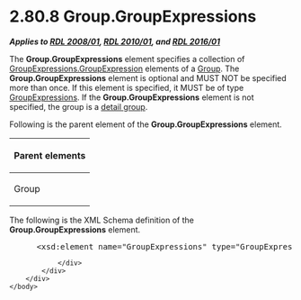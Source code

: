 <html dir="LTR" xmlns:mshelp="http://msdn.microsoft.com/mshelp" xmlns:ddue="http://ddue.schemas.microsoft.com/authoring/2003/5" xmlns:xlink="http://www.w3.org/1999/xlink" xmlns:tool="http://www.microsoft.com/tooltip">
    <head>
        <meta http-equiv="Content-Type" content="text/html; CHARSET=utf-8"></meta>
        <meta name="save" content="history"></meta>
        <title>2.80.8 Group.GroupExpressions</title>
        <xml>
            <mshelp:toctitle title="2.80.8 Group.GroupExpressions"></mshelp:toctitle>
            <mshelp:rltitle title="[MS-RDL]: Group.GroupExpressions"></mshelp:rltitle>
            <mshelp:keyword index="A" term="ca135130-df86-43e2-9b59-c78e84e051c2"></mshelp:keyword>
            <mshelp:attr name="DCSext.ContentType" value="open specification"></mshelp:attr>
            <mshelp:attr name="AssetID" value="ca135130-df86-43e2-9b59-c78e84e051c2"></mshelp:attr>
            <mshelp:attr name="TopicType" value="kbRef"></mshelp:attr>
            <mshelp:attr name="DCSext.Title" value="[MS-RDL]: Group.GroupExpressions" />
        </xml>
    </head>
    <body>
        <div id="header">
            <h1 class="heading">2.80.8 Group.GroupExpressions</h1>
        </div>
        <div id="mainSection">
            <div id="mainBody">
                <div id="allHistory" class="saveHistory"></div>
                <div id="sectionSection0" class="section" name="collapseableSection">
                    

<p><b><i>Applies to </i></b><a href="1e855f94-4617-47e4-b89e-0856c6cb420f.htm"><b><i>RDL 2008/01</i></b></a><b><i>,
</i></b><a href="3428e690-a348-4ec7-8a6a-8efb42d2cdee.htm"><b><i>RDL 2010/01</i></b></a><b><i>,
and </i></b><a href="52ce3983-2bfc-4e72-9359-42aaf5fe4509.htm"><b><i>RDL 2016/01</i></b></a></p>

<p>The <b>Group.GroupExpressions</b> element specifies a
collection of <a href="ce9ab038-c7b6-4ac1-ba9e-faa3a2657eb7.htm">GroupExpressions.GroupExpression</a>
elements of a <a href="dbfff811-1be7-4e8b-a5d2-6cc522317fbe.htm">Group</a>.
The <b>Group.GroupExpressions</b> element is optional and MUST NOT be specified
more than once. If this element is specified, it MUST be of type <a href="81754d26-7dbd-4449-ac41-629f9a8d0feb.htm">GroupExpressions</a>. If the <b>Group.GroupExpressions</b>
element is not specified, the group is a <a href="b2482b3f-74ab-4ca8-a9e5-c07955011743.htm#gt_e6e777c9-c361-4606-b473-c8dd8fddf3b8">detail group</a>.</p>

<p>Following is the parent element of the <b>Group.GroupExpressions</b>
element.</p>

<table>
 <thead>
  <tr>
   <th>
   <p>Parent elements</p>
   </th>
  </tr>
 </thead>
 <tr>
  <td>
  <p>Group</p>
  </td>
 </tr>
</table>

<p>The following is the XML Schema definition of the <b>Group.GroupExpressions</b>
element.</p>

<dl>
<dd>
<div><pre> &lt;xsd:element name=&quot;GroupExpressions&quot; type=&quot;GroupExpressionsType&quot; minOccurs=&quot;0&quot; /&gt;
</pre></div>
</dd></dl>


                </div>
            </div>
        </div>
    </body>
</html>